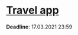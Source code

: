 # [Travel app][]

**Deadline**: 17.03.2021 23:59

[travel app]: https://github.com/rolling-scopes-school/tasks/blob/master/tasks/react/travel-app.md
